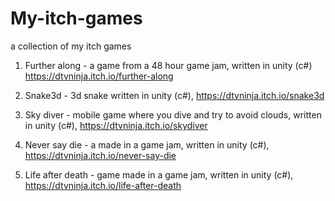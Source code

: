# My-itch-games
a collection of my itch games

1. Further along - a game from a 48 hour game jam,  written in unity (c#) https://dtvninja.itch.io/further-along

2. Snake3d - 3d snake written in unity (c#), https://dtvninja.itch.io/snake3d

3. Sky diver - mobile game where you dive and try to avoid clouds, written in unity (c#), https://dtvninja.itch.io/skydiver

4. Never say die - a made in  a game jam, written in unity (c#), https://dtvninja.itch.io/never-say-die

5. Life after death - game made in a game jam, written in unity (c#), https://dtvninja.itch.io/life-after-death
